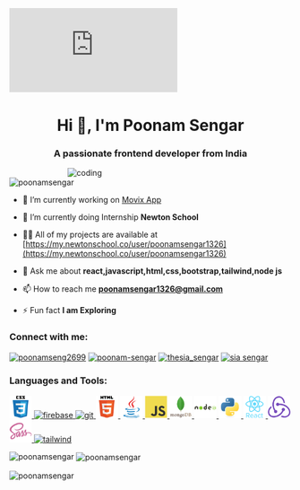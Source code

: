 ![logo](https://github.com/poonamsengar/poonamsengar/blob/main/index.html)
<h1 align="center">Hi 👋, I'm Poonam Sengar</h1>
<h3 align="center">A passionate frontend developer from India</h3>

<img align="right" alt="coding" width="400" src="https://repository-images.githubusercontent.com/462900780/0a10af70-6cbf-46df-9071-0ff586a3b1d6" />
<p align="left"> <img src="https://komarev.com/ghpvc/?username=poonamsengar&label=Profile%20views&color=0e75b6&style=flat" alt="poonamsengar" /> </p>

- 🔭 I’m currently working on [Movix App](https://64a45197836d5f0088793798--chic-kitten-f59837.netlify.app/)

- 🌱 I’m currently doing Internship **Newton School**

- 👨‍💻 All of my projects are available at [https://my.newtonschool.co/user/poonamsengar1326](https://my.newtonschool.co/user/poonamsengar1326)

- 💬 Ask me about **react,javascript,html,css,bootstrap,tailwind,node js**

- 📫 How to reach me **poonamsengar1326@gmail.com**

- ⚡ Fun fact **I am Exploring**

<h3 align="left">Connect with me:</h3>
<p align="left">
<a href="https://twitter.com/poonamseng2699" target="blank"><img align="center" src="https://raw.githubusercontent.com/rahuldkjain/github-profile-readme-generator/master/src/images/icons/Social/twitter.svg" alt="poonamseng2699" height="30" width="40" /></a>
<a href="https://linkedin.com/in/poonam-sengar" target="blank"><img align="center" src="https://raw.githubusercontent.com/rahuldkjain/github-profile-readme-generator/master/src/images/icons/Social/linked-in-alt.svg" alt="poonam-sengar" height="30" width="40" /></a>
<a href="https://instagram.com/thesia_sengar" target="blank"><img align="center" src="https://raw.githubusercontent.com/rahuldkjain/github-profile-readme-generator/master/src/images/icons/Social/instagram.svg" alt="thesia_sengar" height="30" width="40" /></a>
<a href="https://www.youtube.com/c/sia sengar" target="blank"><img align="center" src="https://raw.githubusercontent.com/rahuldkjain/github-profile-readme-generator/master/src/images/icons/Social/youtube.svg" alt="sia sengar" height="30" width="40" /></a>
</p>

<h3 align="left">Languages and Tools:</h3>
<p align="left"> <a href="https://www.w3schools.com/css/" target="_blank" rel="noreferrer"> <img src="https://raw.githubusercontent.com/devicons/devicon/master/icons/css3/css3-original-wordmark.svg" alt="css3" width="40" height="40"/> </a> <a href="https://firebase.google.com/" target="_blank" rel="noreferrer"> <img src="https://www.vectorlogo.zone/logos/firebase/firebase-icon.svg" alt="firebase" width="40" height="40"/> </a> <a href="https://git-scm.com/" target="_blank" rel="noreferrer"> <img src="https://www.vectorlogo.zone/logos/git-scm/git-scm-icon.svg" alt="git" width="40" height="40"/> </a> <a href="https://www.w3.org/html/" target="_blank" rel="noreferrer"> <img src="https://raw.githubusercontent.com/devicons/devicon/master/icons/html5/html5-original-wordmark.svg" alt="html5" width="40" height="40"/> </a> <a href="https://www.java.com" target="_blank" rel="noreferrer"> <img src="https://raw.githubusercontent.com/devicons/devicon/master/icons/java/java-original.svg" alt="java" width="40" height="40"/> </a> <a href="https://developer.mozilla.org/en-US/docs/Web/JavaScript" target="_blank" rel="noreferrer"> <img src="https://raw.githubusercontent.com/devicons/devicon/master/icons/javascript/javascript-original.svg" alt="javascript" width="40" height="40"/> </a> <a href="https://www.mongodb.com/" target="_blank" rel="noreferrer"> <img src="https://raw.githubusercontent.com/devicons/devicon/master/icons/mongodb/mongodb-original-wordmark.svg" alt="mongodb" width="40" height="40"/> </a> <a href="https://nodejs.org" target="_blank" rel="noreferrer"> <img src="https://raw.githubusercontent.com/devicons/devicon/master/icons/nodejs/nodejs-original-wordmark.svg" alt="nodejs" width="40" height="40"/> </a> <a href="https://www.python.org" target="_blank" rel="noreferrer"> <img src="https://raw.githubusercontent.com/devicons/devicon/master/icons/python/python-original.svg" alt="python" width="40" height="40"/> </a> <a href="https://reactjs.org/" target="_blank" rel="noreferrer"> <img src="https://raw.githubusercontent.com/devicons/devicon/master/icons/react/react-original-wordmark.svg" alt="react" width="40" height="40"/> </a> <a href="https://redux.js.org" target="_blank" rel="noreferrer"> <img src="https://raw.githubusercontent.com/devicons/devicon/master/icons/redux/redux-original.svg" alt="redux" width="40" height="40"/> </a> <a href="https://sass-lang.com" target="_blank" rel="noreferrer"> <img src="https://raw.githubusercontent.com/devicons/devicon/master/icons/sass/sass-original.svg" alt="sass" width="40" height="40"/> </a> <a href="https://tailwindcss.com/" target="_blank" rel="noreferrer"> <img src="https://www.vectorlogo.zone/logos/tailwindcss/tailwindcss-icon.svg" alt="tailwind" width="40" height="40"/> </a> </p>

<p><img align="left" src="https://github-readme-stats.vercel.app/api/top-langs?username=poonamsengar&show_icons=true&locale=en&layout=compact" alt="poonamsengar" /></p>

<p>&nbsp;<img align="center" src="https://github-readme-stats.vercel.app/api?username=poonamsengar&show_icons=true&locale=en" alt="poonamsengar" /></p>

<p><img align="center" src="https://github-readme-streak-stats.herokuapp.com/?user=poonamsengar&" alt="poonamsengar" /></p>
